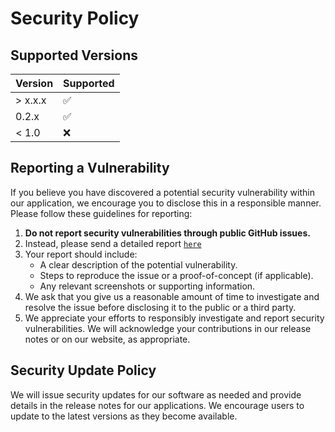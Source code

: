 # Security Policy

## Supported Versions

| Version | Supported          |
| ------- | ------------------ |
| > x.x.x | :white_check_mark: |
| 0.2.x   | :white_check_mark: |
| < 1.0   | :x:                |

## Reporting a Vulnerability

If you believe you have discovered a potential security vulnerability within our application, we encourage you to disclose this in a responsible manner. Please follow these guidelines for reporting:

1. **Do not report security vulnerabilities through public GitHub issues.**
2. Instead, please send a detailed report [`here`](https://github.com/H0llyW00dzZ/GoGenAI-Terminal-Chat/security/advisories/new)
3. Your report should include:
   - A clear description of the potential vulnerability.
   - Steps to reproduce the issue or a proof-of-concept (if applicable).
   - Any relevant screenshots or supporting information.
4. We ask that you give us a reasonable amount of time to investigate and resolve the issue before disclosing it to the public or a third party.
5. We appreciate your efforts to responsibly investigate and report security vulnerabilities. We will acknowledge your contributions in our release notes or on our website, as appropriate.

## Security Update Policy

We will issue security updates for our software as needed and provide details in the release notes for our applications. We encourage users to update to the latest versions as they become available.
